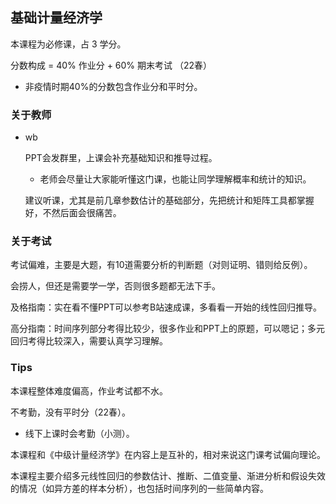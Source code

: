 ## 基础计量经济学

本课程为必修课，占 3 学分。

分数构成 = 40% 作业分 + 60% 期末考试 （22春）

- 非疫情时期40%的分数包含作业分和平时分。

### 关于教师

- wb

	PPT会发群里，上课会补充基础知识和推导过程。

	- 老师会尽量让大家能听懂这门课，也能让同学理解概率和统计的知识。

	建议听课，尤其是前几章参数估计的基础部分，先把统计和矩阵工具都掌握好，不然后面会很痛苦。

### 关于考试

考试偏难，主要是大题，有10道需要分析的判断题（对则证明、错则给反例）。

会捞人，但还是需要学一学，否则很多题都无法下手。

及格指南：实在看不懂PPT可以参考B站速成课，多看看一开始的线性回归推导。

高分指南：时间序列部分考得比较少，很多作业和PPT上的原题，可以嗯记；多元回归考得比较深入，需要认真学习理解。

### Tips

本课程整体难度偏高，作业考试都不水。

不考勤，没有平时分（22春）。

- 线下上课时会考勤（小测）。

本课程和《中级计量经济学》在内容上是互补的，相对来说这门课考试偏向理论。

本课程主要介绍多元线性回归的参数估计、推断、二值变量、渐进分析和假设失效的情况（如异方差的样本分析），也包括时间序列的一些简单内容。


